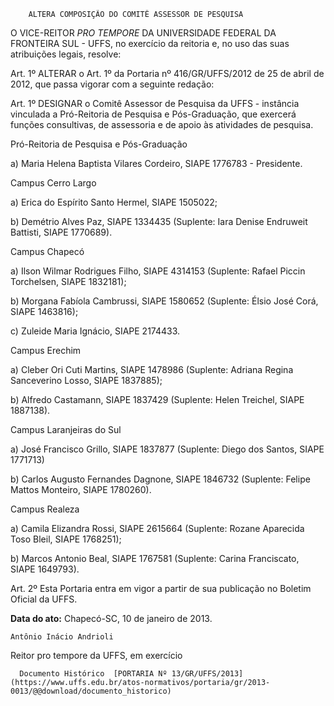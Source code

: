         ALTERA COMPOSIÇÃO DO COMITÊ ASSESSOR DE PESQUISA  

O VICE-REITOR *PRO TEMPORE* DA UNIVERSIDADE FEDERAL DA FRONTEIRA SUL - UFFS, no exercício da reitoria e, no uso das suas atribuições legais, resolve:

 Art. 1º ALTERAR o Art. 1º da Portaria nº 416/GR/UFFS/2012 de 25 de abril de 2012, que passa vigorar com a seguinte redação:

 Art. 1º DESIGNAR o Comitê Assessor de Pesquisa da UFFS - instância vinculada a Pró-Reitoria de Pesquisa e Pós-Graduação, que exercerá funções consultivas, de assessoria e de apoio às atividades de pesquisa.

 Pró-Reitoria de Pesquisa e Pós-Graduação

 a) Maria Helena Baptista Vilares Cordeiro, SIAPE 1776783 - Presidente.

 Campus Cerro Largo

 a) Erica do Espírito Santo Hermel, SIAPE 1505022;

 b) Demétrio Alves Paz, SIAPE 1334435 (Suplente: Iara Denise Endruweit Battisti, SIAPE 1770689).

 Campus Chapecó

 a) Ilson Wilmar Rodrigues Filho, SIAPE 4314153 (Suplente: Rafael Piccin Torchelsen, SIAPE 1832181);

 b) Morgana Fabíola Cambrussi, SIAPE 1580652 (Suplente: Élsio José Corá, SIAPE 1463816);

 c) Zuleide Maria Ignácio, SIAPE 2174433.

 Campus Erechim

 a) Cleber Ori Cuti Martins, SIAPE 1478986 (Suplente: Adriana Regina Sanceverino Losso, SIAPE 1837885);

 b) Alfredo Castamann, SIAPE 1837429 (Suplente: Helen Treichel, SIAPE 1887138).

 Campus Laranjeiras do Sul

 a) José Francisco Grillo, SIAPE 1837877 (Suplente: Diego dos Santos, SIAPE 1771713)

 b) Carlos Augusto Fernandes Dagnone, SIAPE 1846732 (Suplente: Felipe Mattos Monteiro, SIAPE 1780260).

 Campus Realeza

 a) Camila Elizandra Rossi, SIAPE 2615664 (Suplente: Rozane Aparecida Toso Bleil, SIAPE 1768251);

 b) Marcos Antonio Beal, SIAPE 1767581 (Suplente: Carina Franciscato, SIAPE 1649793).

 Art. 2º Esta Portaria entra em vigor a partir de sua publicação no Boletim Oficial da UFFS.

  

   **Data do ato:** Chapecó-SC, 10 de janeiro de 2013.   
 

    Antônio Inácio Andrioli   
 Reitor pro tempore da UFFS, em exercício 

      Documento Histórico  [PORTARIA Nº 13/GR/UFFS/2013](https://www.uffs.edu.br/atos-normativos/portaria/gr/2013-0013/@@download/documento_historico)     
      